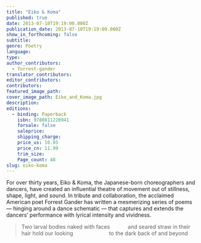 ```yaml
---
title: "Eiko & Koma"
published: true
date: 2013-07-10T19:19:00.000Z
publication_date: 2013-07-10T19:19:00.000Z
show_in_forthcoming: false
subtitle:
genre: Poetry
language:
type:
author_contributors:
  - forrest-gander
translator_contributors:
editor_contributors:
contributors:
featured_image_path:
cover_image_path: Eiko_and_Koma.jpg
description:
editions:
  - binding: Paperback
    isbn: 9780811220941
    forsale: false
    saleprice:
    shipping_charge:
    price_us: 10.95
    price_cn: 11.99
    trim_size:
    Page_count: 48
slug: eiko-koma
---
```


For over thirty years, Eiko & Koma, the Japanese-born choreographers and dancers, have created an influential theatre of movement out of stillness, shape, light, and sound. In tribute and collaboration, the acclaimed American poet Forrest Gander has written a mesmerizing series of poems — hinging around a dance schematic — that captures and extends the dancers’ performance with lyrical intensity and vividness.

> Two larval bodies naked with faces
>            and seared straw in their hair hold our looking
>                        to the dark back of and beyond

